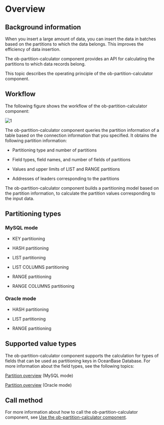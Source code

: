 # Overview

## Background information

When you insert a large amount of data, you can insert the data in batches based on the partitions to which the data belongs. This improves the efficiency of data insertion.

The ob-partition-calculator component provides an API for calculating the partitions to which data records belong.

This topic describes the operating principle of the ob-partition-calculator component.

## Workflow

The following figure shows the workflow of the ob-partition-calculator component:

![1](https://obbusiness-private.oss-cn-shanghai.aliyuncs.com/doc/img/observer-enterprise/V4.1.0/EN_US/7.reference/1500.command-line-tools/patition-calculator.png)

The ob-partition-calculator component queries the partition information of a table based on the connection information that you specified. It obtains the following partition information:

* Partitioning type and number of partitions

* Field types, field names, and number of fields of partitions

* Values and upper limits of LIST and RANGE partitions

* Addresses of leaders corresponding to the partitions

The ob-partition-calculator component builds a partitioning model based on the partition information, to calculate the partition values corresponding to the input data.

## Partitioning types

### MySQL mode

* KEY partitioning

* HASH partitioning

* LIST partitioning

* LIST COLUMNS partitioning

* RANGE partitioning

* RANGE COLUMNS partitioning

### Oracle mode

* HASH partitioning

* LIST partitioning

* RANGE partitioning

## Supported value types

The ob-partition-calculator component supports the calculation for types of fields that can be used as partitioning keys in OceanBase Database. For more information about the field types, see the following topics:

[Partition overview](../../../300.database-object-management/100.manage-object-of-mysql-mode/300.manage-partitions-of-mysql-mode/100.partition-overview-of-mysql-mode.md) (MySQL mode)

[Partition overview](../../../300.database-object-management/200.manage-object-of-oracle-mode/200.manage-partitions-of-oracle-mode/100.partition-overview-of-oracle-mode.md) (Oracle mode)

## Call method

For more information about how to call the ob-partition-calculator component, see [Use the ob-partition-calculator component](200.use-of-the-ob-partition-calculator.md).
